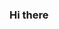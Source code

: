 ### Hi there

<!--
**Equinox134/Equinox134** is a ✨ _special_ ✨ repository because its `README.md` (this file) appears on your GitHub profile
-->
